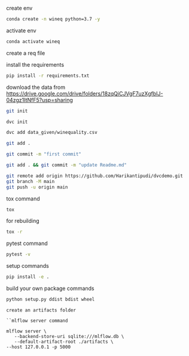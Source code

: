 create env
```bash
conda create -n wineq python=3.7 -y
```

activate env
```bash
conda activate wineq
```
create a req file

install the requirements
```bash
pip install -r requirements.txt
```
download the data from
https://drive.google.com/drive/folders/18zqQiCJVgF7uzXgfbIJ-04zgz1ItNfF5?usp=sharing

```bash
git init
```
```bash
dvc init
```
```bash
dvc add data_given/winequality.csv
```
```bash
git add .
```
```bash
git commit -m "first commit"
```
```bash
git add . && git commit -m "update Readme.md"
```
```bash
git remote add origin https://github.com/Harikantipudi/dvcdemo.git
git branch -M main
git push -u origin main
```

tox command
```bash
tox
```

for rebuilding
```bash
tox -r
```
pytest command
```bash
pytest -v
```

setup commands
```bash
pip install -e .
```
build your own package commands
```bash
python setup.py ddist bdist wheel
```
 
 ```
 create an artifacts folder

``mlflow server command

mlflow server \
    --backend-store-uri sqlite:///mlflow.db \
    --default-artifact-root ./artifacts \
--host 127.0.0.1 -p 5000
